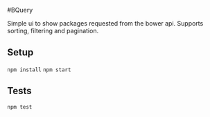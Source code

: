#BQuery

Simple ui to show packages requested from the bower api. Supports sorting, filtering and pagination.

## Setup

`npm install`
`npm start`

## Tests

`npm test`
